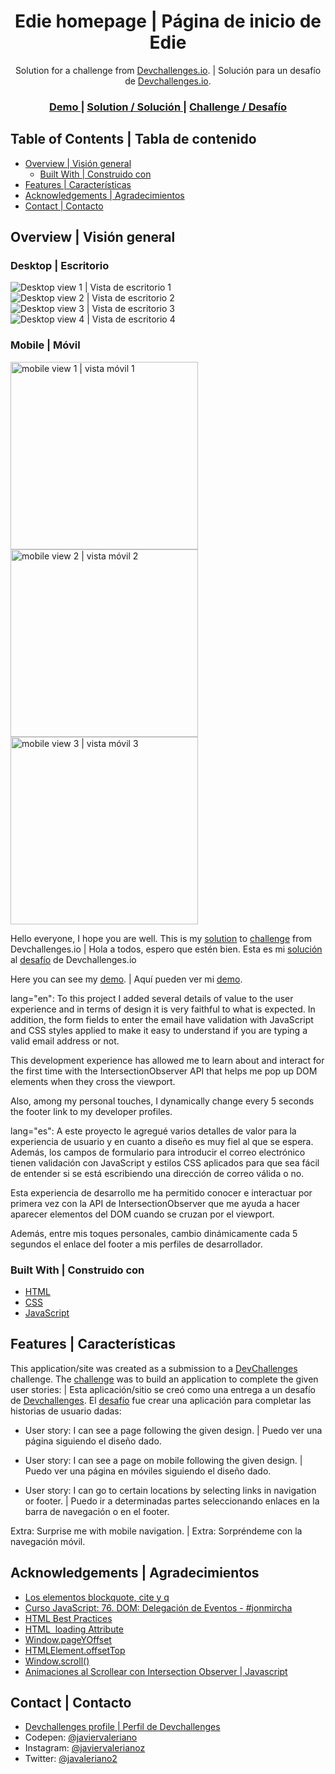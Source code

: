 <!-- Please update value in the {}  -->

<h1 align="center">Edie homepage | Página de inicio de Edie</h1>

<div align="center">
   Solution for a challenge from  <a href="http://devchallenges.io" target="_blank">Devchallenges.io</a>. | Solución para un desafío de <a href="http://devchallenges.io" target="_blank">Devchallenges.io</a>.
</div>

<div align="center">
  <h3>
    <a href="https://javiervaleriano.github.io/devchallenge-edie-homepage/">
      Demo
    </a>
    <span> | </span>
    <a href="https://devchallenges.io/solutions/bdGBDHqwKtn6BLCkJoeU">
      Solution / Solución
    </a>
    <span> | </span>
    <a href="https://devchallenges.io/challenges/xobQBuf8zWWmiYMIAZe0">
      Challenge / Desafío
    </a>
  </h3>
</div>

<!-- TABLE OF CONTENTS -->

## Table of Contents | Tabla de contenido

- [Overview | Visión general](#overview--visi%C3%B3n-general)
  - [Built With | Construido con](#built-with--construido-con)
- [Features | Características](#features--caracter%C3%ADsticas)
- [Acknowledgements | Agradecimientos](#acknowledgements--agradecimientos)
- [Contact | Contacto](#contact--contacto)

<!-- OVERVIEW -->

## Overview | Visión general

### Desktop | Escritorio
![Desktop view 1 | Vista de escritorio 1](./screenshots/Desktop_ss.png)
![Desktop view 2 | Vista de escritorio 2](./screenshots/Desktop_ss(1).png)
![Desktop view 3 | Vista de escritorio 3](./screenshots/Desktop_ss(2).png)
![Desktop view 4 | Vista de escritorio 4](./screenshots/Desktop_ss(3).png)

### Mobile | Móvil
<img src="./screenshots/Mobile_ss.png" alt="mobile view 1 | vista móvil 1" width="300" height="auto" />
<img src="./screenshots/Mobile_ss(1).png" alt="mobile view 2 | vista móvil 2" width="300" height="auto" />
<img src="./screenshots/Mobile_ss(2).png" alt="mobile view 3 | vista móvil 3" width="300" height="auto" />

Hello everyone, I hope you are well. This is my [solution](https://devchallenges.io/solutions/bdGBDHqwKtn6BLCkJoeU) to [challenge](https://devchallenges.io/challenges/xobQBuf8zWWmiYMIAZe0) from Devchallenges.io |
Hola a todos, espero que estén bien. Esta es mi [solución](https://devchallenges.io/solutions/bdGBDHqwKtn6BLCkJoeU) al [desafío](https://devchallenges.io/challenges/xobQBuf8zWWmiYMIAZe0) de Devchallenges.io

Here you can see my [demo](https://javiervaleriano.github.io/devchallenge-edie-homepage/). |
Aquí pueden ver mi [demo](https://javiervaleriano.github.io/devchallenge-edie-homepage/).

lang="en": To this project I added several details of value to the user experience and in terms of design it is very faithful to what is expected. In addition, the form fields to enter the email have validation with JavaScript and CSS styles applied to make it easy to understand if you are typing a valid email address or not.

 This development experience has allowed me to learn about and interact for the first time with the IntersectionObserver API that helps me pop up DOM elements when they cross the viewport.

Also, among my personal touches, I dynamically change every 5 seconds the footer link to my developer profiles.


lang="es": A este proyecto le agregué varios detalles de valor para la experiencia de usuario y en cuanto a diseño es muy fiel al que se espera. Además, los campos de formulario para introducir el correo electrónico tienen validación con JavaScript y estilos CSS aplicados para que sea fácil de entender si se está escribiendo una dirección de correo válida o no.

 Esta experiencia de desarrollo me ha permitido conocer e interactuar por primera vez con la API de IntersectionObserver que me ayuda a hacer aparecer elementos del DOM cuando se cruzan por el viewport.

Además, entre mis toques personales, cambio dinámicamente cada 5 segundos el enlace del footer a mis perfiles de desarrollador.


### Built With | Construido con

<!-- This section should list any major frameworks that you built your project using. Here are a few examples.-->

- [HTML](https://developer.mozilla.org/es/docs/Learn/HTML/Introduction_to_HTML)
- [CSS](https://developer.mozilla.org/es/docs/Learn/CSS)
- [JavaScript](https://developer.mozilla.org/es/docs/Web/JavaScript)


## Features | Características

<!-- List the features of your application or follow the template. Don't share the figma file here :) -->

This application/site was created as a submission to a [DevChallenges](https://devchallenges.io/challenges) challenge. The [challenge](https://devchallenges.io/challenges/xobQBuf8zWWmiYMIAZe0) was to build an application to complete the given user stories: |
Esta aplicación/sitio se creó como una entrega a un desafío de [Devchallenges](https://devchallenges.io/challenges). El [desafío](https://devchallenges.io/challenges/xobQBuf8zWWmiYMIAZe0) fue crear una aplicación para completar las historias de usuario dadas:

- User story: I can see a page following the given design. |
Puedo ver una página siguiendo el diseño dado.

- User story: I can see a page on mobile following the given design. |
Puedo ver una página en móviles siguiendo el diseño dado.

- User story: I can go to certain locations by selecting links in navigation or footer. |
Puedo ir a determinadas partes seleccionando enlaces en la barra de navegación o en el footer.

Extra: Surprise me with mobile navigation. |
Extra: Sorpréndeme con la navegación móvil.


## Acknowledgements | Agradecimientos

<!-- This section should list any articles or add-ons/plugins that helps you to complete the project. This is optional but it will help you in the future. For example -->

- [Los elementos blockquote, cite y q](http://desarrolloweb.dlsi.ua.es/libros/html-css/los-elementos-blockquote-cite-q)
- [Curso JavaScript: 76. DOM: Delegación de Eventos - #jonmircha](https://www.youtube.com/watch?v=j2fWSgOrxRs&list=PLvq-jIkSeTUZ6QgYYO3MwG9EMqC-KoLXA&index=77)
- [HTML Best Practices](https://github.com/hail2u/html-best-practices)
- [HTML <img> loading Attribute](https://www.w3schools.com/tags/att_img_loading.asp)
- [Window.pageYOffset](https://developer.mozilla.org/en-US/docs/Web/API/Window/pageYOffset)
- [HTMLElement.offsetTop
](https://developer.mozilla.org/es/docs/Web/API/HTMLElement/offsetTop)
- [Window.scroll()](https://developer.mozilla.org/es/docs/Web/API/Window/scroll)
- [Animaciones al Scrollear con Intersection Observer | Javascript](https://www.youtube.com/watch?v=cVsqA4NhDoI)


## Contact | Contacto

- [Devchallenges profile | Perfil de Devchallenges](https://devchallenges.io/portfolio/javiervaleriano)
- Codepen: [@javiervaleriano](https://codepen.io/javiervaleriano)
- Instagram: [@javiervalerianoz](https://www.instagram.com/javiervalerianoz/)
- Twitter: [@javaleriano2](https://twitter.com/javaleriano2)
